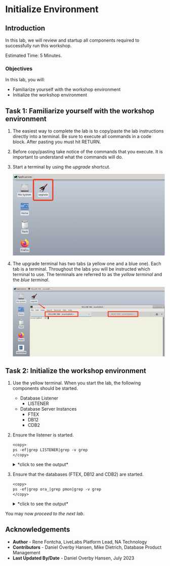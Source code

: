 # Initialize Environment

## Introduction

In this lab, we will review and startup all components required to successfully run this workshop.

Estimated Time: 5 Minutes.

### Objectives

In this lab, you will:

* Familiarize yourself with the workshop environment
* Initialize the workshop environment

## Task 1: Familiarize yourself with the workshop environment

1. The easiest way to complete the lab is to copy/paste the lab instructions directly into a terminal. Be sure to execute all commands in a code block. After pasting you must hit RETURN.

2. Before copy/pasting take notice of the commands that you execute. It is important to understand what the commands will do.

3. Start a terminal by using the *upgrade* shortcut.

    ![Start a terminal](./images/01-initialize-environment-start-terminal.png " ")

4. The upgrade terminal has two tabs (a yellow one and a blue one). Each tab is a terminal. Throughout the labs you will be instructed which terminal to use. The terminals are referred to as the *yellow terminal* and the *blue terminal*. 

    ![The upgrade terminal with two tabs](./images/01-initialize-environment-upgrade-terminal.png " ")

## Task 2: Initialize the workshop environment

1. Use the yellow terminal. When you start the lab, the following components should be started.

    - Database Listener
        - LISTENER
    - Database Server Instances
        - FTEX
        - DB12
        - CDB2



3. Ensure the listener is started.

    ```
    <copy>
    ps -ef|grep LISTENER|grep -v grep
    </copy>
    ```

    <details>
    <summary>*click to see the output*</summary>
    ``` text
    $ ps -ef|grep LISTENER|grep -v grep
    oracle    2333     1  0 11:40 ?        00:00:00 /u01/app/oracle/product/19/bin/tnslsnr LISTENER -inherit
    ```
    </details>

4. Ensure that the databases (FTEX, DB12 and CDB2) are started.

    ```
    <copy>
    ps -ef|grep ora_|grep pmon|grep -v grep
    </copy>
    ```

    <details>
    <summary>*click to see the output*</summary>
    ``` text
    $ ps -ef|grep ora_|grep pmon|grep -v grep
    oracle    2481     1  0 11:40 ?        00:00:00 ora_pmon_FTEX
    oracle    2929     1  0 11:40 ?        00:00:00 ora_pmon_DB12
    oracle    3893     1  0 11:40 ?        00:00:00 ora_pmon_CDB2
    ```
    </details>

You may now *proceed to the next lab*.

## Acknowledgements

* **Author** - Rene Fontcha, LiveLabs Platform Lead, NA Technology
* **Contributors** - Daniel Overby Hansen, Mike Dietrich, Database Product Management
* **Last Updated By/Date** - Daniel Overby Hansen, July 2023

